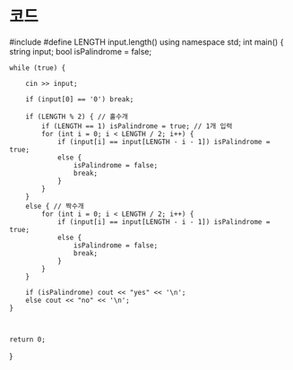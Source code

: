 # 코드
#include <iostream>
#define LENGTH input.length()
using namespace std;
int main() {
	string input;
	bool isPalindrome = false;

	while (true) {
		
		cin >> input;
		
		if (input[0] == '0') break;

		if (LENGTH % 2) { // 홀수개
			if (LENGTH == 1) isPalindrome = true; // 1개 입력
			for (int i = 0; i < LENGTH / 2; i++) {
				if (input[i] == input[LENGTH - i - 1]) isPalindrome = true;
				else {
					isPalindrome = false;
					break;
				}
			}
		}
		else { // 짝수개
			for (int i = 0; i < LENGTH / 2; i++) {
				if (input[i] == input[LENGTH - i - 1]) isPalindrome = true;
				else {
					isPalindrome = false;
					break;
				}
			}
		}

		if (isPalindrome) cout << "yes" << '\n';
		else cout << "no" << '\n';
	}



	return 0;

}